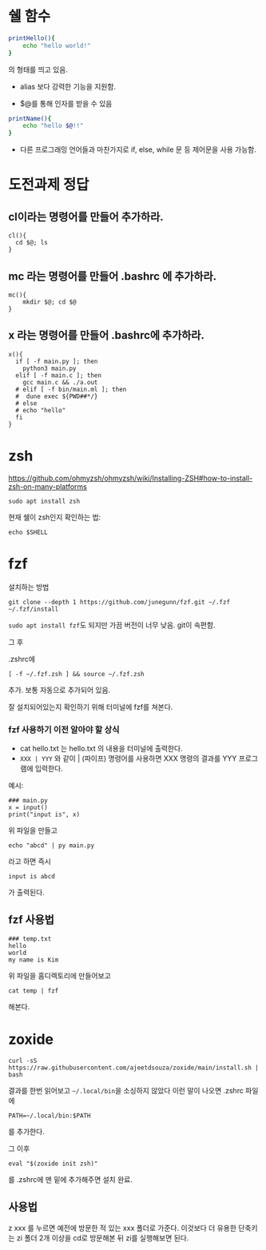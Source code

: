 # 쉘 함수

```bash
printHello(){
    echo "hello world!"
}
```
의 형태를 띄고 있음.

- alias 보다 강력한 기능을 지원함.

- $@를 통해 인자를 받을 수 있음

```bash
printName(){
    echo "hello $@!!"
}
```

- 다른 프로그래밍 언어들과 마찬가지로 if, else, while 문 등 제어문을 사용 가능함.

# 도전과제 정답
## cl이라는 명령어를 만들어 추가하라.
```
cl(){
  cd $@; ls
}
```
## mc 라는 명령어를 만들어 .bashrc 에 추가하라.
```
mc(){
    mkdir $@; cd $@
}
```

## x 라는 명령어를 만들어 .bashrc에 추가하라.
```
x(){
  if [ -f main.py ]; then
    python3 main.py
  elif [ -f main.c ]; then
    gcc main.c && ./a.out
  # elif [ -f bin/main.ml ]; then
  #  dune exec ${PWD##*/}
  # else
  # echo "hello"
  fi
}
```

# zsh
https://github.com/ohmyzsh/ohmyzsh/wiki/Installing-ZSH#how-to-install-zsh-on-many-platforms

```
sudo apt install zsh
```

현재 쉘이 zsh인지 확인하는 법:
```
echo $SHELL
```

# fzf
설치하는 방법
```
git clone --depth 1 https://github.com/junegunn/fzf.git ~/.fzf
~/.fzf/install
``` 

`sudo apt install fzf`도 되지만 가끔 버전이 너무 낮음. git이 속편함.

그 후

.zshrc에
```
[ -f ~/.fzf.zsh ] && source ~/.fzf.zsh
```
추가. 보통 자동으로 추가되어 있음.

잘 설치되어있는지 확인하기 위해 터미널에 fzf를 쳐본다.

### fzf 사용하기 이전 알아야 할 상식
- cat hello.txt 는 hello.txt 의 내용을 터미널에 출력한다.
- `XXX | YYY` 와 같이 | (파이프) 명령어를 사용하면 XXX 명령의 결과를 YYY 프로그램에 입력한다.

예시:
```
### main.py
x = input()
print("input is", x)
```
위 파일을 만들고
```
echo "abcd" | py main.py
```
라고 하면 즉시
```
input is abcd
```
가 출력된다.

## fzf 사용법
```
### temp.txt
hello
world
my name is Kim
```
위 파일을 홈디렉토리에 만들어보고
```
cat temp | fzf
```
해본다.

# zoxide
```
curl -sS https://raw.githubusercontent.com/ajeetdsouza/zoxide/main/install.sh | bash
```
결과를 한번 읽어보고 
`~/.local/bin`을 소싱하지 않았다 이런 말이 나오면
.zshrc 파일에
```
PATH=~/.local/bin:$PATH
```
를 추가한다.

그 이후

```
eval "$(zoxide init zsh)"
```
를 .zshrc에 맨 밑에 추가해주면 설치 완료.

## 사용법
z xxx 를 누르면 예전에 방문한 적 있는 xxx 폴더로 가준다.
이것보다 더 유용한 단축키는 zi
폴더 2개 이상을 cd로 방문해본 뒤 zi를 실행해보면 된다.
